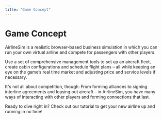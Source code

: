 ```yaml
---
title: "Game Concept"
---
```


# Game Concept

AirlineSim is a realistic browser-based business simulation in which you can run your own virtual airline and compete for passengers with other players.

Use a set of comprehensive management tools to set up an aircraft fleet, create cabin configurations and schedule flight plans – all while keeping an eye on the game’s real time market and adjusting price and service levels if necessary.

It's not all about competition, though: From forming alliances to signing interline agreements and leasing out aircraft – in AirlineSim, you have many ways of interacting with other players and forming connections that last.

Ready to dive right in? Check out our tutorial to get your new airline up and running in no time!
